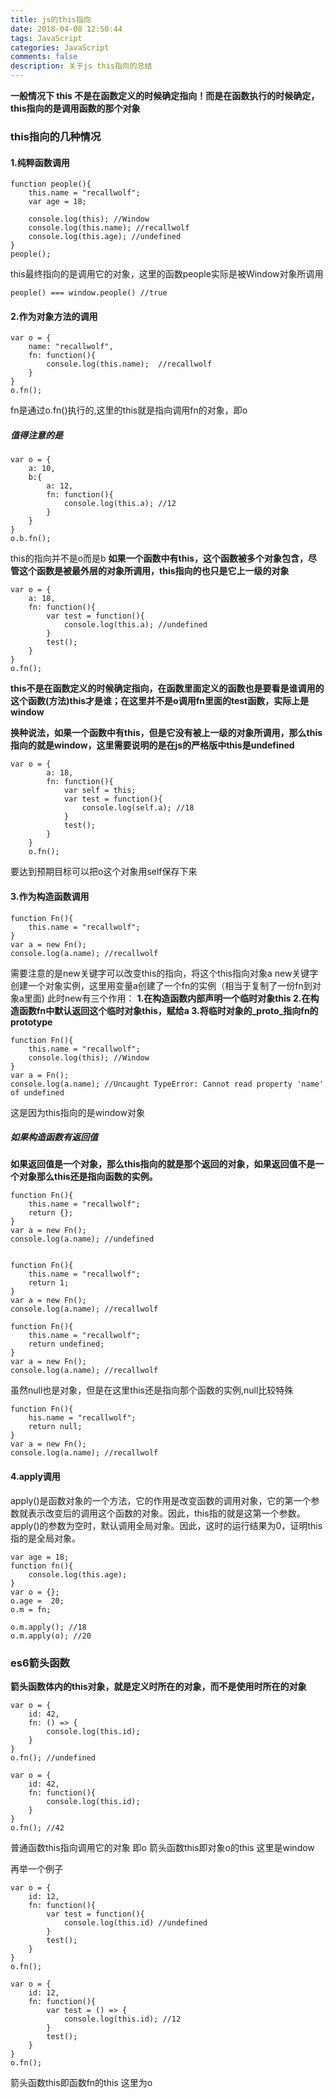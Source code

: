 ```yaml
---
title: js的this指向
date: 2018-04-08 12:50:44
tags: JavaScript
categories: JavaScript
comments: false
description: 关于js this指向的总结
---
```

**一般情况下 this 不是在函数定义的时候确定指向！而是在函数执行的时候确定，this指向的是调用函数的那个对象**

### this指向的几种情况
#### 1.纯粹函数调用
    function people(){
        this.name = "recallwolf";
        var age = 18;
        
        console.log(this); //Window
        console.log(this.name); //recallwolf
        console.log(this.age); //undefined
    }
    people();

this最终指向的是调用它的对象，这里的函数people实际是被Window对象所调用
    
    people() === window.people() //true

#### 2.作为对象方法的调用
    var o = {
        name: "recallwolf",
        fn: function(){
            console.log(this.name);  //recallwolf
        }
    }
    o.fn();

fn是通过o.fn()执行的,这里的this就是指向调用fn的对象，即o

##### 值得注意的是   

    var o = {
        a: 10,
        b:{
            a: 12,
            fn: function(){
                console.log(this.a); //12
            }
        }
    }
    o.b.fn();

this的指向并不是o而是b
**如果一个函数中有this，这个函数被多个对象包含，尽管这个函数是被最外层的对象所调用，this指向的也只是它上一级的对象**

    var o = {
        a: 18,
        fn: function(){
            var test = function(){
                console.log(this.a); //undefined
            }
            test();
        }
    }
    o.fn();

**this不是在函数定义的时候确定指向，在函数里面定义的函数也是要看是谁调用的这个函数(方法)this才是谁；在这里并不是o调用fn里面的test函数，实际上是window**

**换种说法，如果一个函数中有this，但是它没有被上一级的对象所调用，那么this指向的就是window，这里需要说明的是在js的严格版中this是undefined**

    var o = {
            a: 18,
            fn: function(){
                var self = this;
                var test = function(){
                    console.log(self.a); //18
                }
                test();
            }
        }
        o.fn();

要达到预期目标可以把o这个对象用self保存下来

#### 3.作为构造函数调用
    function Fn(){
        this.name = "recallwolf";
    }
    var a = new Fn();
    console.log(a.name); //recallwolf

需要注意的是new关键字可以改变this的指向，将这个this指向对象a
new关键字创建一个对象实例，这里用变量a创建了一个fn的实例（相当于复制了一份fn到对象a里面)
此时new有三个作用：
**1.在构造函数内部声明一个临时对象this
2.在构造函数fn中默认返回这个临时对象this，赋给a
3.将临时对象的_proto_指向fn的prototype**

    function Fn(){
        this.name = "recallwolf";
        console.log(this); //Window
    }
    var a = Fn();
    console.log(a.name); //Uncaught TypeError: Cannot read property 'name' of undefined

这是因为this指向的是window对象

##### 如果构造函数有返回值
**如果返回值是一个对象，那么this指向的就是那个返回的对象，如果返回值不是一个对象那么this还是指向函数的实例。**

    function Fn(){  
        this.name = "recallwolf";  
        return {};  
    }
    var a = new Fn();  
    console.log(a.name); //undefined


    function Fn(){  
        this.name = "recallwolf";
        return 1;
    }
    var a = new Fn();  
    console.log(a.name); //recallwolf

    function Fn(){  
        this.name = "recallwolf"; 
        return undefined;
    }
    var a = new Fn();  
    console.log(a.name); //recallwolf

虽然null也是对象，但是在这里this还是指向那个函数的实例,null比较特殊

    function Fn(){  
        his.name = "recallwolf";  
        return null;
    }
    var a = new Fn();  
    console.log(a.name); //recallwolf


#### 4.apply调用
apply()是函数对象的一个方法，它的作用是改变函数的调用对象，它的第一个参数就表示改变后的调用这个函数的对象。因此，this指的就是这第一个参数。
apply()的参数为空时，默认调用全局对象。因此，这时的运行结果为0，证明this指的是全局对象。

    var age = 18;
    function fn(){
        console.log(this.age);
    }
    var o = {};
    o.age =  20;
    o.m = fn;

    o.m.apply(); //18
    o.m.apply(o); //20

### es6箭头函数
**箭头函数体内的this对象，就是定义时所在的对象，而不是使用时所在的对象**

    var o = {
        id: 42,
        fn: () => {
            console.log(this.id);
        }
    }
    o.fn(); //undefined

    var o = {
        id: 42,
        fn: function(){
            console.log(this.id);
        }
    }
    o.fn(); //42

普通函数this指向调用它的对象 即o
箭头函数this即对象o的this 这里是window

再举一个例子

    var o = {
        id: 12,
        fn: function(){
            var test = function(){
                console.log(this.id) //undefined
            }
            test();
        }
    }
    o.fn();

    var o = {
        id: 12,
        fn: function(){
            var test = () => {
                console.log(this.id); //12
            }
            test();
        }
    }
    o.fn();

箭头函数this即函数fn的this 这里为o